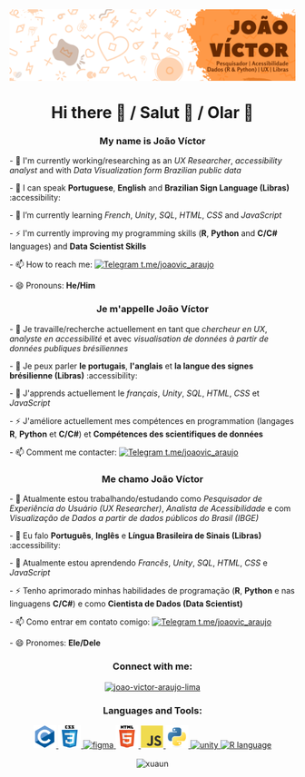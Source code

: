 <img align="center" alt="Joao Victor's banner"  src="https://github.com/xuaun/xuaun/blob/main/Capa-Joao-Victor.png" />

<h1 align="center">Hi there 👋 / Salut 👋 / Olar 👋</h1>

<h3 align="center">My name is João Víctor</h3>
<p>- 🔭 I'm currently working/researching as an <i>UX Researcher</i>, <i>accessibility analyst</i> and with <i>Data Visualization form Brazilian public data</i> </p>
<p>- 💬 I can speak <b>Portuguese</b>, <b>English</b> and <b>Brazilian Sign Language (Libras)</b> :accessibility: </p>
<p>- 🌱 I’m currently learning <i>French</i>, <i>Unity</i>, <i>SQL</i>, <i>HTML</i>, <i>CSS</i> and <i>JavaScript</i> </p>
<p>- ⚡ I'm currently improving my programming skills (<b>R</b>, <b>Python</b> and <b>C/C#</b> languages) and <b>Data Scientist Skills</b> </p>
<p>- 📫 How to reach me: <a href="https://t.me/joaovic_araujo"> <img src="https://web.telegram.org/k/assets/img/favicon-16x16.png?v=jw3mK7G9Ry" alt="Telegram"/> t.me/joaovic_araujo </a> </p>
<p>- 😄 Pronouns: <b>He/Him</b> </p>

<h3 align="center">Je m'appelle João Víctor</h3>
<p>- 🔭 Je travaille/recherche actuellement en tant que <i>chercheur en UX</i>, <i>analyste en accessibilité</i> et avec <i>visualisation de données à partir de données publiques brésiliennes</i> </p>
<p>- 💬 Je peux parler <b>le portugais</b>, <b>l'anglais</b> et <b>la langue des signes brésilienne (Libras)</b> :accessibility: </p>
<p>- 🌱 J'apprends actuellement le <i>français</i>, <i>Unity</i>, <i>SQL</i>, <i>HTML</i>, <i>CSS</i> et <i>JavaScript</i> </p>
<p>- ⚡ J'améliore actuellement mes compétences en programmation (langages <b>R</b>, <b>Python</b> et <b>C/C#</b>) et <b>Compétences des scientifiques de données</b> </p>
<p>- 📫 Comment me contacter: <a href="https://t.me/joaovic_araujo"> <img src="https://web.telegram.org/k/assets/img/favicon-16x16.png?v=jw3mK7G9Ry" alt="Telegram"/> t.me/joaovic_araujo </a> </p>

<h3 align="center">Me chamo João Víctor</h3>
<p>- 🔭 Atualmente estou trabalhando/estudando como <i>Pesquisador de Experiência do Usuário (UX Researcher)</i>, <i>Analista de Acessibilidade</i> e com <i>Visualização de Dados a partir de dados públicos do Brasil (IBGE)</i> </p>
<p>- 💬 Eu falo <b>Português</b>, <b>Inglês</b> e <b>Língua Brasileira de Sinais (Libras)</b> :accessibility: </p>
<p>- 🌱 Atualmente estou aprendendo <i>Francês</i>, <i>Unity</i>, <i>SQL</i>, <i>HTML</i>, <i>CSS</i> e <i>JavaScript</i> </p>
<p>- ⚡ Tenho aprimorado minhas habilidades de programação (<b>R</b>, <b>Python</b> e nas linguagens <b>C/C#</b>) e como <b>Cientista de Dados (Data Scientist)</b> </p>
<p>- 📫 Como entrar em contato comigo: <a href="https://t.me/joaovic_araujo"> <img src="https://web.telegram.org/k/assets/img/favicon-16x16.png?v=jw3mK7G9Ry" alt="Telegram"/> t.me/joaovic_araujo </a> </p>
<p>- 😄 Pronomes: <b>Ele/Dele</b> </p>

<h3 align="center">Connect with me:</h3>
<p align="center">
  <a href="https://linkedin.com/in/joao-victor-araujo-lima" target="blank"><img align="center" src="https://raw.githubusercontent.com/rahuldkjain/github-profile-readme-generator/master/src/images/icons/Social/linked-in-alt.svg" alt="joao-victor-araujo-lima" height="30" width="40" /></a>
</p>

<h3 align="center">Languages and Tools:</h3>
<p align="center"> <a href="https://www.cprogramming.com/" target="_blank" rel="noreferrer"> <img src="https://raw.githubusercontent.com/devicons/devicon/master/icons/c/c-original.svg" alt="c" width="40" height="40"/> </a> <a href="https://www.w3schools.com/css/" target="_blank" rel="noreferrer"> <img src="https://raw.githubusercontent.com/devicons/devicon/master/icons/css3/css3-original-wordmark.svg" alt="css3" width="40" height="40"/> </a> <a href="https://www.figma.com/" target="_blank" rel="noreferrer"> <img src="https://www.vectorlogo.zone/logos/figma/figma-icon.svg" alt="figma" width="40" height="40"/> </a> <a href="https://www.w3.org/html/" target="_blank" rel="noreferrer"> <img src="https://raw.githubusercontent.com/devicons/devicon/master/icons/html5/html5-original-wordmark.svg" alt="html5" width="40" height="40"/> </a> <a href="https://developer.mozilla.org/en-US/docs/Web/JavaScript" target="_blank" rel="noreferrer"> <img src="https://raw.githubusercontent.com/devicons/devicon/master/icons/javascript/javascript-original.svg" alt="javascript" width="40" height="40"/> </a> <a href="https://www.python.org" target="_blank" rel="noreferrer"> <img src="https://raw.githubusercontent.com/devicons/devicon/master/icons/python/python-original.svg" alt="python" width="40" height="40"/> </a> <a href="https://unity.com/" target="_blank" rel="noreferrer"> <img src="https://www.vectorlogo.zone/logos/unity3d/unity3d-icon.svg" alt="unity" width="40" height="40"/> </a> <a href="https://www.r-project.org/"> <img src="https://www.r-project.org/logo/Rlogo.png" alt="R language" width="40" height="40"/> </a> </p>

<p align="center"><img align="center" src="https://github-readme-stats.vercel.app/api/top-langs?username=xuaun&show_icons=true&locale=en&layout=compact" alt="xuaun" /></p>

<!--
**xuaun/xuaun** is a ✨ _special_ ✨ repository because its `README.md` (this file) appears on your GitHub profile.
-->
